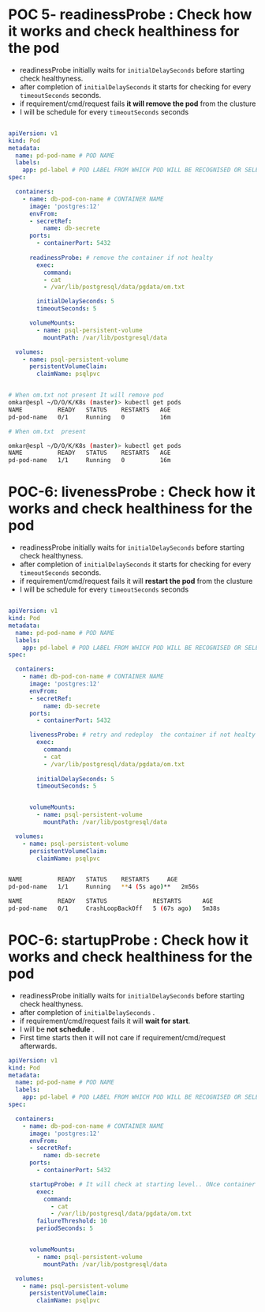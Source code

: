 # POC 5- readinessProbe  : Check how it works and check healthiness for the pod


- readinessProbe initially waits for `initialDelaySeconds` before starting check healthyness.
- after completion of `initialDelaySeconds` it starts for checking for every `timeoutSeconds` seconds.
- if requirement/cmd/request fails **it will remove the pod** from the clusture
- I will be schedule for every `timeoutSeconds` seconds



```yaml

apiVersion: v1
kind: Pod
metadata:
  name: pd-pod-name # POD NAME
  labels:
    app: pd-label # POD LABEL FROM WHICH POD WILL BE RECOGNISED OR SELECTED BY OTHER SERVICES
spec:

  containers:
    - name: db-pod-con-name # CONTAINER NAME
      image: 'postgres:12'
      envFrom:
      - secretRef:
          name: db-secrete
      ports:
        - containerPort: 5432
        
      readinessProbe: # remove the container if not healty 
        exec:
          command:
          - cat
          - /var/lib/postgresql/data/pgdata/om.txt

        initialDelaySeconds: 5
        timeoutSeconds: 5

      volumeMounts:
        - name: psql-persistent-volume
          mountPath: /var/lib/postgresql/data

  volumes:
    - name: psql-persistent-volume
      persistentVolumeClaim:
        claimName: psqlpvc

```


```bash

# When om.txt not present It will remove pod
omkar@espl ~/D/O/K/K8s (master)> kubectl get pods
NAME          READY   STATUS    RESTARTS   AGE
pd-pod-name   0/1     Running   0          16m
```
```bash
# When om.txt  present

omkar@espl ~/D/O/K/K8s (master)> kubectl get pods
NAME          READY   STATUS    RESTARTS   AGE
pd-pod-name   1/1     Running   0          16m
```


# POC-6: livenessProbe  : Check how it works and check healthiness for the pod

- readinessProbe initially waits for `initialDelaySeconds` before starting check healthyness.
- after completion of `initialDelaySeconds` it starts for checking for every `timeoutSeconds` seconds.
- if requirement/cmd/request fails it will **restart the pod** from the clusture
- I will be schedule for every `timeoutSeconds` seconds

```yaml

apiVersion: v1
kind: Pod
metadata:
  name: pd-pod-name # POD NAME
  labels:
    app: pd-label # POD LABEL FROM WHICH POD WILL BE RECOGNISED OR SELECTED BY OTHER SERVICES
spec:

  containers:
    - name: db-pod-con-name # CONTAINER NAME
      image: 'postgres:12'
      envFrom:
      - secretRef:
          name: db-secrete
      ports:
        - containerPort: 5432

      livenessProbe: # retry and redeploy  the container if not healty
        exec:
          command:
          - cat
          - /var/lib/postgresql/data/pgdata/om.txt
          
        initialDelaySeconds: 5
        timeoutSeconds: 5


      volumeMounts:
        - name: psql-persistent-volume
          mountPath: /var/lib/postgresql/data

  volumes:
    - name: psql-persistent-volume
      persistentVolumeClaim:
        claimName: psqlpvc
```


```bash

NAME          READY   STATUS    RESTARTS     AGE
pd-pod-name   1/1     Running   **4 (5s ago)**   2m56s

NAME          READY   STATUS             RESTARTS      AGE
pd-pod-name   0/1     CrashLoopBackOff   5 (67s ago)   5m38s

```


# POC-6: startupProbe  : Check how it works and check healthiness for the pod

- readinessProbe initially waits for `initialDelaySeconds` before starting check healthyness.
- after completion of `initialDelaySeconds` .
- if requirement/cmd/request fails it will **wait for start**.
- I will be **not schedule** . 
- First time starts then it will not care if requirement/cmd/request afterwards.


```yaml
apiVersion: v1
kind: Pod
metadata:
  name: pd-pod-name # POD NAME
  labels:
    app: pd-label # POD LABEL FROM WHICH POD WILL BE RECOGNISED OR SELECTED BY OTHER SERVICES
spec:

  containers:
    - name: db-pod-con-name # CONTAINER NAME
      image: 'postgres:12'
      envFrom:
      - secretRef:
          name: db-secrete
      ports:
        - containerPort: 5432

      startupProbe: # It will check at starting level.. ONce container add to healthy and after app crashes it will not care
        exec:
          command:
            - cat
            - /var/lib/postgresql/data/pgdata/om.txt
        failureThreshold: 10
        periodSeconds: 5


      volumeMounts:
        - name: psql-persistent-volume
          mountPath: /var/lib/postgresql/data

  volumes:
    - name: psql-persistent-volume
      persistentVolumeClaim:
        claimName: psqlpvc
```